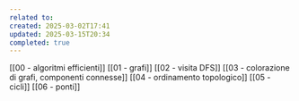 ```yaml
---
related to: 
created: 2025-03-02T17:41
updated: 2025-03-15T20:34
completed: true
---
```

[[00 - algoritmi efficienti]]
[[01 - grafi]]
[[02 - visita DFS]]
[[03 - colorazione di grafi, componenti connesse]]
[[04 - ordinamento topologico]]
[[05 - cicli]]
[[06 - ponti]]
